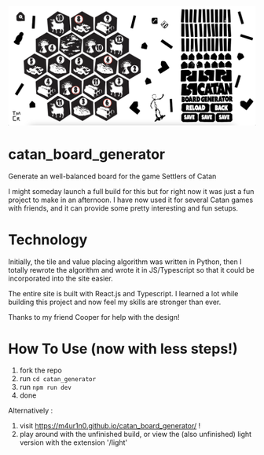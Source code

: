 <img src="./src/assets/demo.png" alt="current image of the site (unfinished)"/>

# catan_board_generator
Generate an well-balanced board for the game Settlers of Catan

I might someday launch a full build for this but for right now it was just a fun project to make in an afternoon. I have now used it for several Catan games with friends, and it can provide some pretty interesting and fun setups.

# Technology
Initially, the tile and value placing algorithm was written in Python, then I totally rewrote the algorithm and wrote it in JS/Typescript so that it could be incorporated into the site easier.

The entire site is built with React.js and Typescript. I learned a lot while building this project and now feel my skills are stronger than ever.

Thanks to my friend Cooper for help with the design!


# How To Use (now with less steps!)
1. fork the repo
2. run ```cd catan_generator```
3. run ```npm run dev```
4. done

Alternatively : 
1. visit https://m4ur1n0.github.io/catan_board_generator/ !
2. play around with the unfinished build, or view the (also unfinished) light version with the extension '/light'